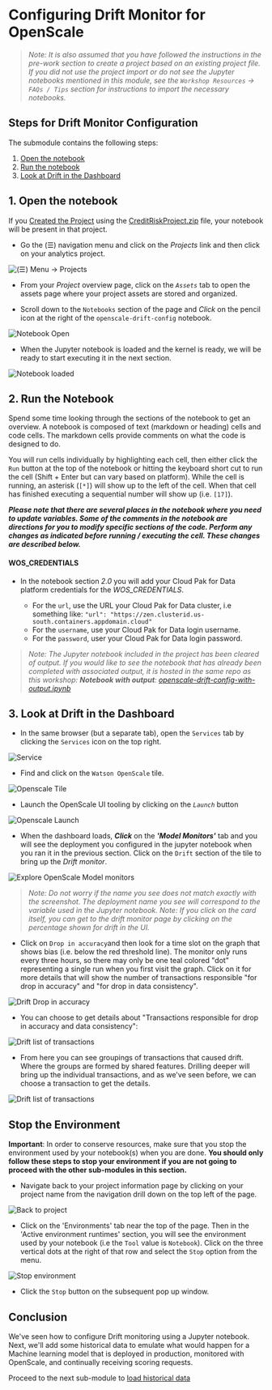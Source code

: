 # Configuring Drift Monitor for OpenScale

> *Note: It is also assumed that you have followed the instructions in the pre-work section to create a project based on an existing project file. If you did not use the project import or do not see the Jupyter notebooks mentioned in this module, see the `Workshop Resources` -> `FAQs / Tips` section for instructions to import the necessary notebooks.*

## Steps for Drift Monitor Configuration

The submodule contains the following steps:

1. [Open the notebook](#1-open-the-notebook)
1. [Run the notebook](#2-run-the-notebook)
1. [Look at Drift in the Dashboard](#3-look-at-drift-in-the-dashboard)

## 1. Open the notebook

If you [Created the Project](https://ibm-developer.gitbook.io/cloudpakfordata-credit-risk-workshop/getting-started/pre-work#create-a-new-project) using the [CreditRiskProject.zip](../../projects/CreditRiskProject.zip) file, your notebook will be present in that project.

* Go the (☰) navigation menu and click on the *Projects* link and then click on your analytics project.

![(☰) Menu -> Projects](../.gitbook/assets/images/navigation/menu-projects.png)

* From your *Project* overview page, click on the *`Assets`* tab to open the assets page where your project assets are stored and organized.

* Scroll down to the `Notebooks` section of the page and *Click* on the pencil icon at the right of the `openscale-drift-config` notebook.

![Notebook Open](../.gitbook/assets/images/openscale-config/openscale-config-drift-notebook.png)

* When the Jupyter notebook is loaded and the kernel is ready, we will be ready to start executing it in the next section.

![Notebook loaded](../.gitbook/assets/images/openscale/openscale-fullconfignotebook-loaded.png)

## 2. Run the Notebook

Spend some time looking through the sections of the notebook to get an overview. A notebook is composed of text (markdown or heading) cells and code cells. The markdown cells provide comments on what the code is designed to do.

You will run cells individually by highlighting each cell, then either click the `Run` button at the top of the notebook or hitting the keyboard short cut to run the cell (Shift + Enter but can vary based on platform). While the cell is running, an asterisk (`[*]`) will show up to the left of the cell. When that cell has finished executing a sequential number will show up (i.e. `[17]`).

_**Please note that there are several places in the notebook where you need to update variables. Some of the comments in the notebook are directions for you to modify specific sections of the code. Perform any changes as indicated before running / executing the cell. These changes are described below.**_

#### WOS_CREDENTIALS

* In the notebook section *2.0*  you will add your Cloud Pak for Data platform credentials for the *WOS_CREDENTIALS*.

  * For the `url`, use the URL your Cloud Pak for Data cluster, i.e something like: `"url": "https://zen.clusterid.us-south.containers.appdomain.cloud"`
  * For the `username`, use your Cloud Pak for Data login username.
  * For the `password`, user your Cloud Pak for Data login password.

> *Note: The Jupyter notebook included in the project has been cleared of output. If you would like to see the notebook that has already been completed with associated output, it is hosted in the same repo as this workshop: **Notebook with output**: [openscale-drift-config-with-output.ipynb](../../notebooks/with-output/openscale-drift-config-with-output.ipynb)*

## 3. Look at Drift in the Dashboard

* In the same browser \(but a separate tab\), open the `Services` tab by clicking the `Services` icon on the top right.

![Service](../.gitbook/assets/images/navigation/services.png)

* Find and click on the `Watson OpenScale` tile.

![Openscale Tile](../.gitbook/assets/images/openscale/services-wos-tile.png)

* Launch the OpenScale UI tooling by clicking on the *`Launch`* button

![Openscale Launch](../.gitbook/assets/images/openscale/services-wos-launch.png)

* When the dashboard loads, _**Click**_ on the _**'Model Monitors'**_  tab and you will see the deployment you configured in the jupyter notebook when you ran it in the previous section. Click on the `Drift` section of the tile to bring up the *Drift monitor*.

![Explore OpenScale Model monitors](../.gitbook/assets/images/openscale-config/openscale-config-explore-drift-monitors.png)

  > *Note: Do not worry if the name you see does not match exactly with the screenshot. The deployment name you see will correspond to the variable used in the Jupyter notebook.*
  > *Note: If you click on the card itself, you can get to the drift monitor page by clicking on the percentage shown for drift in the UI.*

* Click on `Drop in accuracy`and then look for a time slot on the graph that shows bias (i.e. below the red threshold line). The monitor only runs every three hours, so there may only be one teal colored "dot" representing a single run when you first visit the graph. Click on it for more details that will show the number of transactions responsible "for drop in accuracy" and "for drop in data consistency".

![Drift Drop in accuracy](../.gitbook/assets/images/openscale-config/openscale-config-drift-drop.png)

* You can choose to get details about "Transactions responsible for drop in accuracy and data consistency":

![Drift list of transactions](../.gitbook/assets/images/openscale-config/openscale-config-drift-responsible-transactions.png)

* From here you can see groupings of transactions that caused drift. Where the groups are formed by shared features. Drilling deeper will bring up the individual transactions, and as we've seen before, we can choose a transaction to get the details.

![Drift list of transactions](../.gitbook/assets/images/openscale-config/openscale-config-drift-drop-transactions.png)

## Stop the Environment

**Important**: In order to conserve resources, make sure that you stop the environment used by your notebook(s) when you are done. **You should only follow these steps to stop your environment if you are not going to proceed with the other sub-modules in this section.**

* Navigate back to your project information page by clicking on your project name from the navigation drill down on the top left of the page.

![Back to project](../.gitbook/assets/images/ml/navigate-to-project.png)

* Click on the 'Environments' tab near the top of the page. Then in the 'Active environment runtimes' section, you will see the environment used by your notebook (i.e the `Tool` value is `Notebook`). Click on the three vertical dots at the right of that row and select the `Stop` option from the menu.

![Stop environment](../.gitbook/assets/images/ml/stop-notebook-environment.png)

* Click the `Stop` button on the subsequent pop up window.

## Conclusion

We've seen how to configure Drift monitoring using a Jupyter notebook. Next, we'll add some historical data to emulate what would happen for a Machine learning model that is deployed in production, monitored with OpenScale, and continually receiving scoring requests.

Proceed to the next sub-module to [load historical data](./HISTORIC-DATA-README.md)

